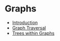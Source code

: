 # Graphs

- [Introduction](00_intro.md)
- [Graph Traversal](00_intro.md)
- [Trees within Graphs](00_intro.md)
